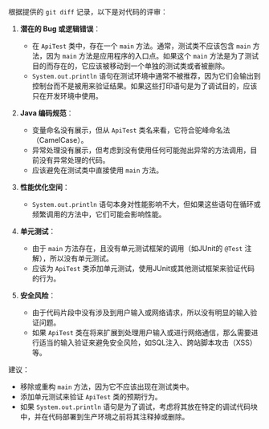 根据提供的 `git diff` 记录，以下是对代码的评审：

1. **潜在的 Bug 或逻辑错误**：
   - 在 `ApiTest` 类中，存在一个 `main` 方法。通常，测试类不应该包含 `main` 方法，因为 `main` 方法是应用程序的入口点。如果这个 `main` 方法是为了测试目的而存在的，它应该被移动到一个单独的测试类或者被删除。
   - `System.out.println` 语句在测试环境中通常不被推荐，因为它们会输出到控制台而不是被用来验证结果。如果这些打印语句是为了调试目的，应该只在开发环境中使用。

2. **Java 编码规范**：
   - 变量命名没有展示，但从 `ApiTest` 类名来看，它符合驼峰命名法（CamelCase）。
   - 异常处理没有展示，但考虑到没有使用任何可能抛出异常的方法调用，目前没有异常处理的代码。
   - 应该避免在测试类中直接使用 `main` 方法。

3. **性能优化空间**：
   - `System.out.println` 语句本身对性能影响不大，但如果这些语句在循环或频繁调用的方法中，它们可能会影响性能。

4. **单元测试**：
   - 由于 `main` 方法存在，且没有单元测试框架的调用（如JUnit的 `@Test` 注解），所以没有单元测试。
   - 应该为 `ApiTest` 类添加单元测试，使用JUnit或其他测试框架来验证代码的行为。

5. **安全风险**：
   - 由于代码片段中没有涉及到用户输入或网络请求，所以没有明显的输入验证问题。
   - 如果 `ApiTest` 类在将来扩展到处理用户输入或进行网络通信，那么需要进行适当的输入验证来避免安全风险，如SQL注入、跨站脚本攻击（XSS）等。

建议：
- 移除或重构 `main` 方法，因为它不应该出现在测试类中。
- 添加单元测试来验证 `ApiTest` 类的预期行为。
- 如果 `System.out.println` 语句是为了调试，考虑将其放在特定的调试代码块中，并在代码部署到生产环境之前将其注释掉或删除。